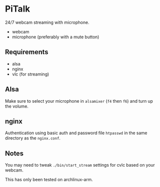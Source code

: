 # PiTalk

24/7 webcam streaming with microphone.

* webcam
* microphone (preferably with a mute button)

## Requirements

* alsa
* nginx
* vlc (for streaming)

## Alsa

Make sure to select your microphone in `alsamixer` (`f4` then `f6`) and turn up
the volume.

## nginx

Authentication using basic auth and password file `htpasswd` in the same
directory as the `nginx.conf`.

## Notes

You may need to tweak `./bin/start_stream` settings for cvlc based on your
webcam.

This has only been tested on archlinux-arm.
